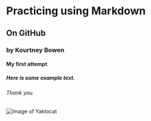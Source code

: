 # Practicing using Markdown
## On GitHub
### by Kourtney Bowen

#### My first attempt
##### Here is some example text.
###### Thank you.
![Image of Yaktocat](https://octodex.github.com/images/yaktocat.png)
